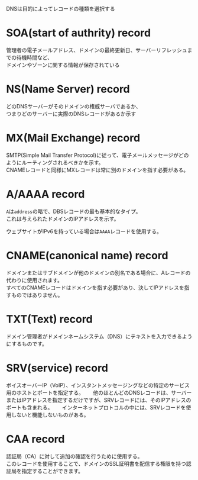 DNSは目的によってレコードの種類を選択する
# SOA(start of authrity) record
管理者の電子メールアドレス、ドメインの最終更新日、サーバーリフレッシュまでの待機時間など、  
ドメインやゾーンに関する情報が保存されている

# NS(Name Server) record
どのDNSサーバーがそのドメインの権威サーバであるか、  
つまりどのサーバーに実際のDNSレコードがあるか示す


# MX(Mail Exchange) record
SMTP(Simple Mail Transfer Protocol)に従って、電子メールメッセージがどのようにルーティングされるべきかを示す。  
CNAMEレコードと同様にMXレコードは常に別のドメインを指す必要がある。

# A/AAAA record
`A`は`address`の略で、DBSレコードの最も基本的なタイプ。  
これは与えられたドメインのIPアドレスを示す。

ウェブサイトがIPv6を持っている場合は`AAAA`レコードを使用する。

# CNAME(canonical name) record
ドメインまたはサブドメインが他のドメインの別名である場合に、Aレコードの代わりに使用されます。  
すべてのCNAMEレコードはドメインを指す必要があり、決してIPアドレスを指すものではありません。

# TXT(Text) record
ドメイン管理者がドメインネームシステム（DNS）にテキストを入力できるようにするものです。

# SRV(service) record
ボイスオーバーIP（VoIP）、インスタントメッセージングなどの特定のサービス用のホストとポートを指定する。　　
他のほとんどのDNSレコードは、サーバーまたはIPアドレスを指定するだけですが、SRVレコードには、そのIPアドレスのポートも含まれる。　　
インターネットプロトコルの中には、SRVレコードを使用しないと機能しないものがある。

# CAA record
認証局（CA）に対して追加の確認を行うために使用する。  
このレコードを使用することで、ドメインのSSL証明書を配信する権限を持つ認証局を指定することができます。
